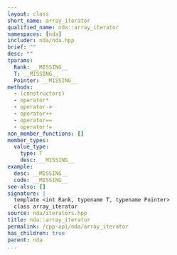 ```yaml
---
layout: class
short_name: array_iterator
qualified_name: nda::array_iterator
namespaces: [nda]
includer: nda/nda.hpp
brief: ""
desc: ""
tparams:
  Rank: __MISSING__
  T: __MISSING__
  Pointer: __MISSING__
methods:
  - (constructors)
  - operator*
  - operator->
  - operator++
  - operator==
  - operator!=
non_member_functions: []
member_types:
  value_type:
    type: T
    desc: __MISSING__
example:
  desc: __MISSING__
  code: __MISSING__
see-also: []
signature: |
  template <int Rank, typename T, typename Pointer>
  class array_iterator
source: nda/iterators.hpp
title: nda::array_iterator
permalink: /cpp-api/nda/array_iterator
has_children: true
parent: nda
...
```


